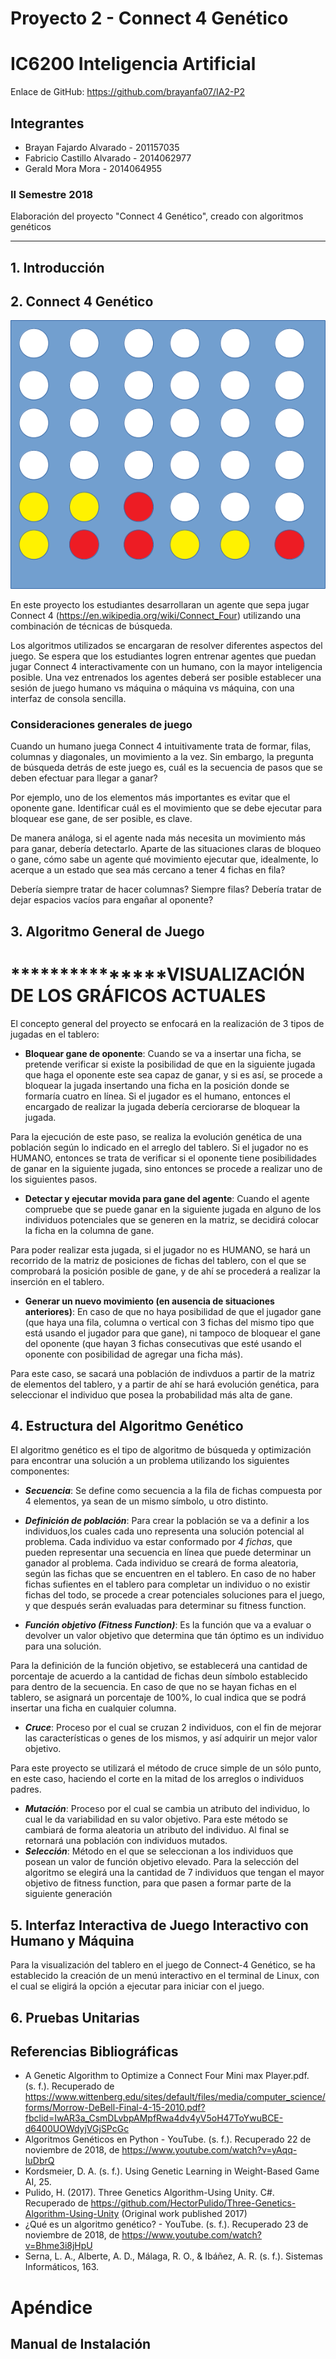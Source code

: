 # Proyecto 2 - Connect 4 Genético


# IC6200 Inteligencia Artificial

Enlace de GitHub: https://github.com/brayanfa07/IA2-P2

## Integrantes

- Brayan Fajardo Alvarado - 201157035
- Fabricio Castillo Alvarado - 2014062977
- Gerald Mora Mora - 2014064955

### II Semestre 2018

Elaboración del proyecto "Connect 4 Genético", creado con algoritmos genéticos

---

## 1. Introducción


## 2. Connect 4 Genético

![Imagen Tablero Connect 4 Genético](/images/tablero.png)

En este proyecto los estudiantes desarrollaran un agente que sepa jugar Connect 4 (https://en.wikipedia.org/wiki/Connect_Four) utilizando una combinación de técnicas de búsqueda.

Los algoritmos utilizados se encargaran de resolver diferentes aspectos del juego. Se espera que los estudiantes logren entrenar agentes que puedan jugar Connect 4 interactivamente con un humano, con la mayor inteligencia posible. Una vez entrenados los agentes deberá ser posible establecer una sesión de juego humano vs máquina o máquina vs máquina, con una interfaz de consola sencilla.

### Consideraciones generales de juego

Cuando un humano juega Connect 4 intuitivamente trata de formar, filas, columnas y diagonales, un movimiento a la vez. Sin embargo, la pregunta de búsqueda detrás de este juego es, cuál es la secuencia de pasos que se deben efectuar para llegar a ganar?

Por ejemplo, uno de los elementos más importantes es evitar que el oponente gane. Identificar cuál es el movimiento que se debe ejecutar para bloquear ese gane, de ser posible, es clave.

De manera análoga, si el agente nada más necesita un movimiento más para ganar, debería detectarlo.
Aparte de las situaciones claras de bloqueo o gane, cómo sabe un agente qué movimiento ejecutar que, idealmente, lo acerque a un estado que sea más cercano a tener 4 fichas en fila?

Debería siempre tratar de hacer columnas? Siempre filas? Debería tratar de dejar espacios vacíos para engañar al oponente?



## 3. Algoritmo General de Juego


# ***************VISUALIZACIÓN DE LOS GRÁFICOS ACTUALES

El concepto general del proyecto se enfocará en la realización de 3 tipos de jugadas en el tablero:

- **Bloquear gane de oponente**: Cuando se va a insertar una ficha, se pretende verificar si existe la posibilidad de que en la siguiente jugada que haga el oponente este sea capaz de ganar, y si es así, se procede a bloquear la jugada insertando una ficha en la posición donde se formaría cuatro en línea.  Si el jugador es el humano, entonces el encargado de realizar la jugada debería cerciorarse de bloquear la jugada.

Para la ejecución de este paso, se realiza la evolución genética de una población según lo indicado en el arreglo del tablero. Si el jugador no es HUMANO, entonces se trata de verificar si el oponente tiene posibilidades de ganar en la siguiente jugada, sino entonces se procede a realizar uno de los siguientes pasos.

- **Detectar y ejecutar movida para gane del agente**: Cuando el agente compruebe que se puede ganar en la siguiente jugada en alguno de los individuos potenciales que se generen en la matriz, se decidirá colocar la ficha en la columna de gane.

Para poder realizar esta jugada, si el jugador no es HUMANO, se hará un recorrido de la matriz de posiciones de fichas del tablero, con el que se comprobará la posición posible de gane, y de ahí se procederá a realizar la inserción en el tablero.

- **Generar un nuevo movimiento (en ausencia de situaciones anteriores)**: En caso de que no haya posibilidad de que el jugador gane (que haya una fila, columna o vertical con 3 fichas del mismo tipo que está usando el jugador para que gane), ni tampoco de bloquear el gane del oponente (que hayan 3 fichas consecutivas que esté usando el oponente con posibilidad de agregar una ficha más).

Para este caso, se sacará una población de indivduos a partir de la matriz de elementos del tablero, y a partir de ahí se hará evolución genética, para seleccionar el individuo que posea la probabilidad más alta de gane.


## 4. Estructura del Algoritmo Genético


El algoritmo genético es el tipo de algoritmo de búsqueda y optimización para encontrar una solución a un problema utilizando los siguientes componentes:

- ***Secuencia***: Se define como secuencia a la fila de fichas compuesta por 4 elementos, ya sean de un mismo símbolo, u otro distinto.

- ***Definición de población***: Para crear la población se va a definir a los individuos,los cuales cada uno representa una solución potencial al problema.
Cada individuo va estar conformado por *4 fichas*, que pueden representar una secuencia en línea que puede determinar un ganador al problema.
Cada individuo se creará de forma aleatoria, según las fichas que se encuentren en el tablero.
En caso de no haber fichas sufientes en el tablero para completar un individuo o no existir fichas del todo, se procede a crear potenciales soluciones para el juego, y que después serán evaluadas para determinar su fitness function.

- ***Función objetivo (Fitness Function)***: Es la función que va a evaluar o devolver un valor objetivo que determina que tán óptimo es un individuo para una solución.

Para la definición de la función objetivo, se establecerá una cantidad de porcentaje de acuerdo a la cantidad de fichas deun símbolo establecido para dentro de la secuencia.
En caso de que no se hayan fichas en el tablero, se asignará un porcentaje de 100%, lo cual indica que se podrá insertar una ficha en cualquier columna.
- ***Cruce***: Proceso por el cual se cruzan 2 individuos, con el fin de mejorar las características o genes de los mismos, y así adquirir un mejor valor objetivo.

Para este proyecto se utilizará el método de cruce simple de un sólo punto, en este caso, haciendo el corte en la mitad de los arreglos o individuos padres.

- ***Mutación***: Proceso por el cual se cambia un atributo del individuo, lo cual le da variabilidad en su valor objetivo.
Para este método se cambiará de forma aleatoria un atributo del individuo. Al final se retornará una población con individuos mutados.
- ***Selección***: Método en el que se seleccionan a los individuos que posean un valor de función objetivo elevado.
Para la selección del algoritmo se elegirá una la cantidad de 7 individuos que tengan el mayor objetivo de fitness function, para que pasen a formar parte de la siguiente generación


## 5. Interfaz Interactiva de Juego Interactivo con Humano y Máquina 

Para la visualización del tablero en el juego de Connect-4 Genético, se ha establecido la creación de un menú interactivo en el terminal de Linux, con el cual se eligirá la opción a ejecutar para iniciar con el juego.



## 6. Pruebas Unitarias


## Referencias Bibliográficas

- A Genetic Algorithm to Optimize a Connect Four Mini max Player.pdf. (s. f.). Recuperado de https://www.wittenberg.edu/sites/default/files/media/computer_science/forms/Morrow-DeBell-Final-4-15-2010.pdf?fbclid=IwAR3a_CsmDLvbpAMpfRwa4dv4yV5oH47ToYwuBCE-d6400UOWdyjVGjSPcGc
- Algoritmos Genéticos en Python - YouTube. (s. f.). Recuperado 22 de noviembre de 2018, de https://www.youtube.com/watch?v=yAqq-IuDbrQ
- Kordsmeier, D. A. (s. f.). Using Genetic Learning in Weight-Based Game AI, 25.
- Pulido, H. (2017). Three Genetics Algorithm-Using Unity. C#. Recuperado de https://github.com/HectorPulido/Three-Genetics-Algorithm-Using-Unity (Original work published 2017)
- ¿Qué es un algoritmo genético? - YouTube. (s. f.). Recuperado 23 de noviembre de 2018, de https://www.youtube.com/watch?v=Bhme3i8jHpU
- Serna, L. A., Alberte, A. D., Málaga, R. O., & Ibáñez, A. R. (s. f.). Sistemas Informáticos, 163.




# Apéndice


## Manual de Instalación